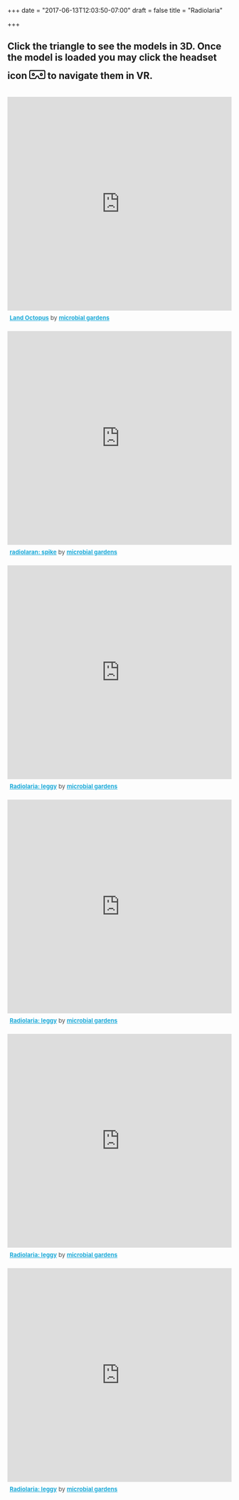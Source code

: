 +++
date = "2017-06-13T12:03:50-07:00"
draft = false
title = "Radiolaria"

+++

<h2>Click the triangle to see the models in 3D. Once the model is loaded you may click the headset icon <img src="/images/virtual_reality_VR-128.png" height=36 width=36> to navigate them in VR.</h2>

<br />

<div class="sketchfab-embed-wrapper"><iframe width="100%" height="480" src="https://sketchfab.com/models/05b4c7d96f7f40d69938ebd1325c118e/embed" frameborder="0" allowvr allowfullscreen mozallowfullscreen="true" webkitallowfullscreen="true" onmousewheel=""></iframe>

<p style="font-size: 13px; font-weight: normal; margin: 5px; color: #4A4A4A;">
    <a href="https://sketchfab.com/models/05b4c7d96f7f40d69938ebd1325c118e?utm_medium=embed&utm_source=website&utm_campain=share-popup" target="_blank" style="font-weight: bold; color: #1CAAD9;">Land Octopus</a>
    by <a href="https://sketchfab.com/douglasgoodwin?utm_medium=embed&utm_source=website&utm_campain=share-popup" target="_blank" style="font-weight: bold; color: #1CAAD9;">microbial gardens</a>
</p>
</div>

<br />

<div class="sketchfab-embed-wrapper"><iframe width="100%" height="480" src="https://sketchfab.com/models/3ff09dc6c98a47b494d746286020fece/embed" frameborder="0" allowvr allowfullscreen mozallowfullscreen="true" webkitallowfullscreen="true" onmousewheel=""></iframe>

<p style="font-size: 13px; font-weight: normal; margin: 5px; color: #4A4A4A;">
    <a href="https://sketchfab.com/models/3ff09dc6c98a47b494d746286020fece?utm_medium=embed&utm_source=website&utm_campain=share-popup" target="_blank" style="font-weight: bold; color: #1CAAD9;">radiolaran: spike</a>
    by <a href="https://sketchfab.com/douglasgoodwin?utm_medium=embed&utm_source=website&utm_campain=share-popup" target="_blank" style="font-weight: bold; color: #1CAAD9;">microbial gardens</a>
</p>
</div>

<br />

<div class="sketchfab-embed-wrapper"><iframe width="100%" height="480" src="https://sketchfab.com/models/3357c36b25304f70aec3c4e217ea7294/embed" frameborder="0" allowvr allowfullscreen mozallowfullscreen="true" webkitallowfullscreen="true" onmousewheel=""></iframe>

<p style="font-size: 13px; font-weight: normal; margin: 5px; color: #4A4A4A;">
    <a href="https://sketchfab.com/models/3357c36b25304f70aec3c4e217ea7294?utm_medium=embed&utm_source=website&utm_campain=share-popup" target="_blank" style="font-weight: bold; color: #1CAAD9;">Radiolaria: leggy</a>
    by <a href="https://sketchfab.com/douglasgoodwin?utm_medium=embed&utm_source=website&utm_campain=share-popup" target="_blank" style="font-weight: bold; color: #1CAAD9;">microbial gardens</a>
</p>
</div>






<br />

<div class="sketchfab-embed-wrapper"><iframe width="100%" height="480" src="https://sketchfab.com/models/7dba9ca88473405e9319c0891b8382c2/embed" frameborder="0" allowvr allowfullscreen mozallowfullscreen="true" webkitallowfullscreen="true" onmousewheel=""></iframe>

<p style="font-size: 13px; font-weight: normal; margin: 5px; color: #4A4A4A;">
    <a href="https://sketchfab.com/models/7dba9ca88473405e9319c0891b8382c2?utm_medium=embed&utm_source=website&utm_campain=share-popup" target="_blank" style="font-weight: bold; color: #1CAAD9;">Radiolaria: leggy</a>
    by <a href="https://sketchfab.com/douglasgoodwin?utm_medium=embed&utm_source=website&utm_campain=share-popup" target="_blank" style="font-weight: bold; color: #1CAAD9;">microbial gardens</a>
</p>
</div>


<br />

<div class="sketchfab-embed-wrapper"><iframe width="100%" height="480" src="https://sketchfab.com/models/be67871a15b24419a4e6890f55877c43/embed" frameborder="0" allowvr allowfullscreen mozallowfullscreen="true" webkitallowfullscreen="true" onmousewheel=""></iframe>

<p style="font-size: 13px; font-weight: normal; margin: 5px; color: #4A4A4A;">
    <a href="https://sketchfab.com/models/be67871a15b24419a4e6890f55877c43?utm_medium=embed&utm_source=website&utm_campain=share-popup" target="_blank" style="font-weight: bold; color: #1CAAD9;">Radiolaria: leggy</a>
    by <a href="https://sketchfab.com/douglasgoodwin?utm_medium=embed&utm_source=website&utm_campain=share-popup" target="_blank" style="font-weight: bold; color: #1CAAD9;">microbial gardens</a>
</p>
</div>


<br />

<div class="sketchfab-embed-wrapper"><iframe width="100%" height="480" src="https://sketchfab.com/models/fe1257734d4941da826a2daa9ea20ed0/embed" frameborder="0" allowvr allowfullscreen mozallowfullscreen="true" webkitallowfullscreen="true" onmousewheel=""></iframe>

<p style="font-size: 13px; font-weight: normal; margin: 5px; color: #4A4A4A;">
    <a href="https://sketchfab.com/models/fe1257734d4941da826a2daa9ea20ed0?utm_medium=embed&utm_source=website&utm_campain=share-popup" target="_blank" style="font-weight: bold; color: #1CAAD9;">Radiolaria: leggy</a>
    by <a href="https://sketchfab.com/douglasgoodwin?utm_medium=embed&utm_source=website&utm_campain=share-popup" target="_blank" style="font-weight: bold; color: #1CAAD9;">microbial gardens</a>
</p>
</div>
